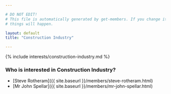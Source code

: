 ```yaml
---

# DO NOT EDIT!
# This file is automatically generated by get-members. If you change it, bad
# things will happen.

layout: default
title: "Construction Industry"

---
```


{% include interests/construction-industry.md %}

### Who is interested in Construction Industry?


* [Steve Rotheram]({{ site.baseurl }}/members/steve-rotheram.html)
* [Mr John Spellar]({{ site.baseurl }}/members/mr-john-spellar.html)
